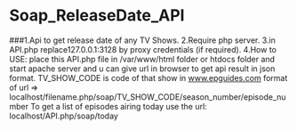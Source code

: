 # Soap_ReleaseDate_API
###1.Api to get release date of any TV Shows.
2.Require php server.
3.in API.php replace127.0.0.1:3128 by proxy credentials (if required).
4.How to USE:
place this API.php file in /var/www/html folder or htdocs folder and start apache server and u can give url in browser to get api result in json format.
TV_SHOW_CODE is code of that show in www.epguides.com
format of url =>   localhost/filename.php/soap/TV_SHOW_CODE/season_number/episode_number
To get a list of episodes airing today use the url: localhost/API.php/soap/today
